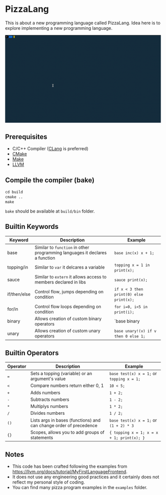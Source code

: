 # PizzaLang

This is about a new programming language called PizzaLang. Idea here is to explore implementing a new programming language.

![Demo](assets/demo.gif)

## Prerequisites

- C/C++ Compiler ([CLang](https://clang.llvm.org/) is preferred)
- [CMake](http://cmake.org/)
- [Make](https://www.gnu.org/software/make/)
- [LLVM](https://llvm.org)

## Compile the compiler (bake)

```
cd build
cmake ..
make
```

`bake` should be available at `build/bin` folder.

## Builtin Keywords

| Keyword      | Description                                                                  | Example                                                     |
| ------------ | ---------------------------------------------------------------------------- | ----------------------------------------------------------- |
| base         | Similar to `function` in other programming languages it declares a function  | `base inc(x) x + 1;`                                        |
| topping/in   | Similar to `var` it delcares a variable                                      | `topping x = 1 in print(x);`                                |
| sauce        | Similar to `extern` it allows access to members declared in libs             | `sauce print(x);`                                           |
| if/then/else | Control flow, jumps depending on condition                                   | `if x < 3 then print(0) else print(x);`                     |
| for/in       | Control flow loops depending on condition                                    | `for i=0, i<5 in print(i);`                                 |
| binary       | Allows creation of custom binary operators                                   | `base binary| 5 (L R) if L then 1 else if R then 1 else 0;` |
| unary        | Allows creation of custom unary operators                                    | `base unary!(v) if v then 0 else 1;`                        |

## Builtin Operators

| Operator | Description                                                                  | Example                                               |
| -------- | ---------------------------------------------------------------------------- | ----------------------------------------------------- |
| `=`      | Sets a topping (variable) or an argument's value                             | ```base test(x) x = 1;``` or ```topping x = 1;```     |
| `<`      | Compare numbers return either 0, 1                                           | ```10 < 5;```                                         |
| `+`      | Adds numbers                                                                 | ```1 + 2;```                                          |
| `-`      | Subtracts numbers                                                            | ```1 - 2;```                                          |
| `*`      | Multiplys numbers                                                            | ```1 * 2;```                                          |
| `/`      | Divides numbers                                                              | ```1 / 2;```                                          |
| `()`     | Lists args in bases (functions) and can change order of precedence           | ```base test(x) x = 1;``` or ```(1 + 2) * 3```        |
| `{}`     | Scopes, allows you to add groups of statements                               | ```{ topping x = 1; x = x + 1; print(x); }```         |

## Notes

- This code has been crafted following the examples from https://llvm.org/docs/tutorial/MyFirstLanguageFrontend.
- It does not use any engineering good practices and it certainly does not reflect my personal style of coding.
- You can find many pizza program examples in the `examples` folder.
